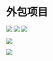 # 外包项目
![](https://upload-images.jianshu.io/upload_images/5640239-9d74321f6241dbe1.png?imageMogr2/auto-orient/strip%7CimageView2/2/w/1240)
![](https://upload-images.jianshu.io/upload_images/5640239-d21d87dd348366ae.png?imageMogr2/auto-orient/strip%7CimageView2/2/w/1240)
![](https://upload-images.jianshu.io/upload_images/5640239-862146f0a46d586d.png?imageMogr2/auto-orient/strip%7CimageView2/2/w/1240)

![](https://upload-images.jianshu.io/upload_images/5640239-0ca672f40f6ac0d9.png?imageMogr2/auto-orient/strip%7CimageView2/2/w/1240)

![](https://upload-images.jianshu.io/upload_images/5640239-ac6c05ad3b3a6447.png?imageMogr2/auto-orient/strip%7CimageView2/2/w/1240)


